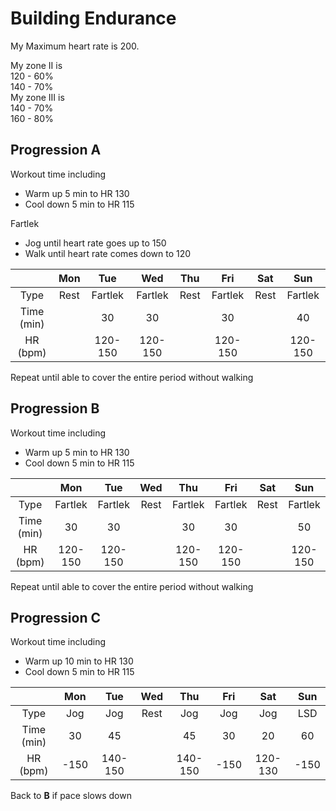 # Building Endurance
My Maximum heart rate is 200.

My zone II is  
120 - 60%  
140 - 70%  
My zone III is  
140 - 70%  
160 - 80%

## Progression A

Workout time including
- Warm up 5 min to HR 130
- Cool down 5 min to HR 115

Fartlek
- Jog until heart rate goes up to 150
- Walk until heart rate comes down to 120

|            |  Mon |   Tue   |   Wed   | Thu  |   Fri   | Sat  |   Sun   |
|:----------:|:----:|:-------:|:-------:|:----:|:-------:|:----:|:-------:|
| Type       | Rest | Fartlek | Fartlek | Rest | Fartlek | Rest | Fartlek |
| Time (min) |      | 30      | 30      |      | 30      |      | 40      |
| HR (bpm)   |      | 120-150 | 120-150 |      | 120-150 |      | 120-150 |

Repeat until able to cover the entire period without walking

## Progression B

Workout time including
- Warm up 5 min to HR 130
- Cool down 5 min to HR 115

|            |   Mon   |   Tue   | Wed  |   Thu   |   Fri   | Sat  |   Sun   |
|:----------:|:-------:|:-------:|:----:|:-------:|:-------:|:----:|:-------:|
| Type       | Fartlek | Fartlek | Rest | Fartlek | Fartlek | Rest | Fartlek |
| Time (min) | 30      | 30      |      | 30      | 30      |      | 50      |
| HR (bpm)   | 120-150 | 120-150 |      | 120-150 | 120-150 |      | 120-150 |

Repeat until able to cover the entire period without walking

## Progression C

Workout time including
- Warm up 10 min to HR 130
- Cool down 5 min to HR 115

|            |   Mon   |   Tue   | Wed |   Thu   |   Fri   |   Sat   |   Sun   |
|:----------:|:-------:|:-------:|:---:|:-------:|:-------:|:-------:|:-------:|
| Type       |   Jog   |   Jog   | Rest|   Jog   |   Jog   |   Jog   | LSD     |
| Time (min) | 30      | 45      |     | 45      | 30      | 20      | 60      |
| HR (bpm)   | -150    | 140-150 |     | 140-150 | -150    | 120-130 | -150    |

Back to **B** if pace slows down
